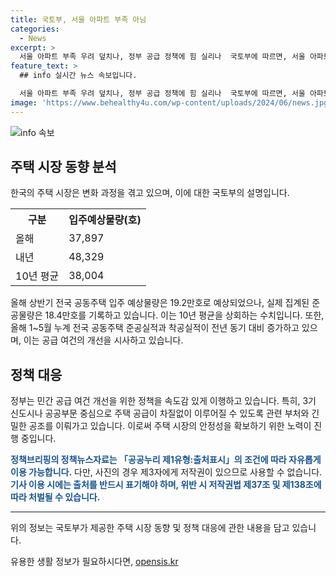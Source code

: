 ```yaml
---
title: 국토부, 서울 아파트 부족 아님
categories:
  - News
excerpt: >
  서울 아파트 부족 우려 덮치나, 정부 공급 정책에 힘 실리나  국토부에 따르면, 서울 아파트 입주물량이 내년까지 늘어나지만 공급은 부족하지 않을 것으로 전망됨. 올 상반기 전국 공동주택 실제 준공물량이 예상을 상회할 것으로 예상되며, 공급 여건 개선을 위한 정부 정책 효과가 나타나고 있는 상황. 정부는 민간 공급여건 개선 등을 위한 다양한 정책들을 속도감 있게 이행하고, 3기 신도시나 공공부문 중심으로 주택 공급을 총력을 기울일 계획이다.
feature_text: >
  ## info 실시간 뉴스 속보입니다.

  서울 아파트 부족 우려 덮치나, 정부 공급 정책에 힘 실리나  국토부에 따르면, 서울 아파트 입주물량이 내년까지 늘어나지만 공급은 부족하지 않을 것으로 전망됨. 올 상반기 전국 공동주택 실제 준공물량이 예상을 상회할 것으로 예상되며, 공급 여건 개선을 위한 정부 정책 효과가 나타나고 있는 상황. 정부는 민간 공급여건 개선 등을 위한 다양한 정책들을 속도감 있게 이행하고, 3기 신도시나 공공부문 중심으로 주택 공급을 총력을 기울일 계획이다.
image: 'https://www.behealthy4u.com/wp-content/uploads/2024/06/news.jpg'
---
```


<p><img src="https://www.behealthy4u.com/wp-content/uploads/2024/06/news.jpg" alt="info 속보" /></p>

<h2 data-ke-size="size26">주택 시장 동향 분석</h2>

<p data-ke-size="size16">한국의 주택 시장은 변화 과정을 겪고 있으며, 이에 대한 국토부의 설명입니다.</p>

<table>
    <tr>
        <th>구분</th>
        <th>입주예상물량(호)</th>
    </tr>
    <tr>
        <td>올해</td>
        <td>37,897</td>
    </tr>
    <tr>
        <td>내년</td>
        <td>48,329</td>
    </tr>
    <tr>
        <td>10년 평균</td>
        <td>38,004</td>
    </tr>
</table>

<p data-ke-size="size16">올해 상반기 전국 공동주택 입주 예상물량은 19.2만호로 예상되었으나, 실제 집계된 준공물량은 18.4만호를 기록하고 있습니다. 이는 10년 평균을 상회하는 수치입니다. 또한, 올해 1~5월 누계 전국 공동주택 준공실적과 착공실적이 전년 동기 대비 증가하고 있으며, 이는 공급 여건의 개선을 시사하고 있습니다.</p>

<h2 data-ke-size="size26">정책 대응</h2>

<p data-ke-size="size16">정부는 민간 공급 여건 개선을 위한 정책을 속도감 있게 이행하고 있습니다. 특히, 3기 신도시나 공공부문 중심으로 주택 공급이 차질없이 이루어질 수 있도록 관련 부처와 긴밀한 공조를 이뤄가고 있습니다. 이로써 주택 시장의 안정성을 확보하기 위한 노력이 진행 중입니다.</p>

<p data-ke-size="size16"><b><span style="color: #1a5490;">정책브리핑의 정책뉴스자료는 「공공누리 제1유형:출처표시」의 조건에 따라 자유롭게 이용 가능합니다.</span></b> 다만, 사진의 경우 제3자에게 저작권이 있으므로 사용할 수 없습니다. <b><span style="color: #1a5490;">기사 이용 시에는 출처를 반드시 표기해야 하며, 위반 시 저작권법 제37조 및 제138조에 따라 처벌될 수 있습니다.</span></b></p>

<hr>

<p data-ke-size="size16">위의 정보는 국토부가 제공한 주택 시장 동향 및 정책 대응에 관한 내용을 담고 있습니다.</p>
유용한 생활 정보가 필요하시다면, <a href="https://opensis.kr" rel="dofollow">opensis.kr</a>


